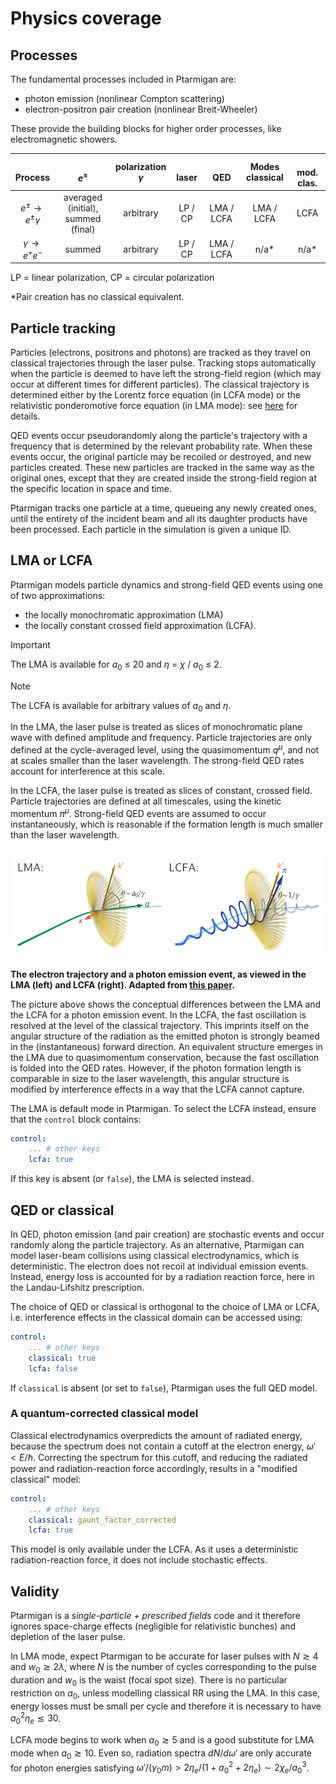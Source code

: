# Physics coverage

## Processes

The fundamental processes included in Ptarmigan are:

* photon emission (nonlinear Compton scattering)
* electron-positron pair creation (nonlinear Breit-Wheeler)

These provide the building blocks for higher order processes, like electromagnetic showers.

| <br>Process |<br>$e^\pm$ | polarization<br>$\gamma$ | <br>laser | <br>QED | Modes<br>classical | <br>mod. clas. |
| :-: | :-: | :-: | :-: | :-: | :-: | :-: |
| $e^\pm \to e^\pm \gamma$ | averaged (initial),<br>summed (final) | arbitrary | LP / CP | LMA / LCFA | LMA / LCFA | LCFA |
| $\gamma \to e^+ e^-$ | summed | arbitrary | LP / CP | LMA / LCFA | n/a* | n/a* |

LP = linear polarization, CP = circular polarization

*Pair creation has no classical equivalent.

## Particle tracking

Particles (electrons, positrons and photons) are tracked as they travel on classical trajectories through the laser pulse.
Tracking stops automatically when the particle is deemed to have left the strong-field region (which may occur at different times for different particles).
The classical trajectory is determined either by the Lorentz force equation (in LCFA mode) or the relativistic ponderomotive force equation (in LMA mode): see [here](#lma-or-lcfa) for details.

QED events occur pseudorandomly along the particle's trajectory with a frequency that is determined by the relevant probability rate.
When these events occur, the original particle may be recoiled or destroyed, and new particles created.
These new particles are tracked in the same way as the original ones, except that they are created inside the strong-field region at the specific location in space and time.

Ptarmigan tracks one particle at a time, queueing any newly created ones, until the entirety of the incident beam and all its daughter products have been processed.
Each particle in the simulation is given a unique ID.


## LMA or LCFA

Ptarmigan models particle dynamics and strong-field QED events using one of two approximations:

* the locally monochromatic approximation (LMA)
* the locally constant crossed field approximation (LCFA).

> [!IMPORTANT]
> The LMA is available for *a*<sub>0</sub> ≤ 20 and *η* = *χ* / *a*<sub>0</sub> ≤ 2.

> [!NOTE]
> The LCFA is available for arbitrary values of *a*<sub>0</sub> and *η*.

In the LMA, the laser pulse is treated as slices of monochromatic plane wave with defined amplitude and frequency.
Particle trajectories are only defined at the cycle-averaged level, using the quasimomentum $q^\mu$, and not at scales smaller than the laser wavelength.
The strong-field QED rates account for interference at this scale.

In the LCFA, the laser pulse is treated as slices of constant, crossed field.
Particle trajectories are defined at all timescales, using the kinetic momentum $\pi^\mu$.
Strong-field QED events are assumed to occur instantaneously, which is reasonable if the formation length is much smaller than the laser wavelength.

<p align="center">
  <img src="lma_lcfa.png" alt="The electron trajectory and a photon emission event, as viewed in the LMA (left) and LCFA (right).">
  <figcaption align="left"><b>The electron trajectory and a photon emission event, as viewed in the LMA (left) and LCFA (right). Adapted from <a href="https://doi.org/10.1088/1367-2630/ac1bf6">this paper</a>.</b></figcaption>
</p>

The picture above shows the conceptual differences between the LMA and the LCFA for a photon emission event.
In the LCFA, the fast oscillation is resolved at the level of the classical trajectory.
This imprints itself on the angular structure of the radiation as the emitted photon is strongly beamed in the (instantaneous) forward direction.
An equivalent structure emerges in the LMA due to quasimomentum conservation, because the fast oscillation is folded into the QED rates.
However, if the photon formation length is comparable in size to the laser wavelength, this angular structure is modified by interference effects in a way that the LCFA cannot capture.

The LMA is default mode in Ptarmigan.
To select the LCFA instead, ensure that the `control` block contains:

```yaml
control:
    ... # other keys
    lcfa: true
```

If this key is absent (or `false`), the LMA is selected instead.

## QED or classical

In QED, photon emission (and pair creation) are stochastic events and occur randomly along the particle trajectory.
As an alternative, Ptarmigan can model laser-beam collisions using classical electrodynamics, which is deterministic.
The electron does not recoil at individual emission events.
Instead, energy loss is accounted for by a radiation reaction force, here in the Landau-Lifshitz prescription.

The choice of QED or classical is orthogonal to the choice of LMA or LCFA, i.e. interference effects in the classical domain can be accessed using:

```yaml
control:
    ... # other keys
    classical: true
    lcfa: false
```

If `classical` is absent (or set to `false`), Ptarmigan uses the full QED model.

### A quantum-corrected classical model

Classical electrodynamics overpredicts the amount of radiated energy, because the spectrum does not contain a cutoff at the electron energy, $\omega' < E / \hbar$.
Correcting the spectrum for this cutoff, and reducing the radiated power and radiation-reaction force accordingly, results in a "modified classical" model:

```yaml
control:
    ... # other keys
    classical: gaunt_factor_corrected
    lcfa: true
```

This model is only available under the LCFA.
As it uses a deterministic radiation-reaction force, it does not include stochastic effects.

## Validity

Ptarmigan is a *single-particle + prescribed fields* code and it therefore ignores space-charge effects (negligible for relativistic bunches) and depletion of the laser pulse.

In LMA mode, expect Ptarmigan to be accurate for laser pulses with $N \gtrsim 4$ and $w_0 \gtrsim 2 \lambda$, where $N$ is the number of cycles corresponding to the pulse duration and $w_0$ is the waist (focal spot size).
There is no particular restriction on $a_0$, unless modelling classical RR using the LMA.
In this case, energy losses must be small per cycle and therefore it is necessary to have $a_0^2 \eta_e \lesssim 30$.

LCFA mode begins to work when $a_0 \gtrsim 5$ and is a good substitute for LMA mode when $a_0 \gtrsim 10$.
Even so, radiation spectra $dN/d\omega'$ are only accurate for photon energies satisfying $\omega' / (\gamma_0 m) > 2 \eta_e / (1 + a_0^2 + 2 \eta_e) \sim 2 \chi_e / a_0^3$.
